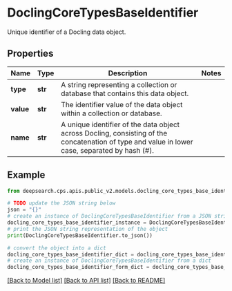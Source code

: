 # DoclingCoreTypesBaseIdentifier

Unique identifier of a Docling data object.

## Properties

Name | Type | Description | Notes
------------ | ------------- | ------------- | -------------
**type** | **str** | A string representing a collection or database that contains this data object. | 
**value** | **str** | The identifier value of the data object within a collection or database. | 
**name** | **str** | A unique identifier of the data object across Docling, consisting of the concatenation of type and value in lower case, separated by hash (#). | 

## Example

```python
from deepsearch.cps.apis.public_v2.models.docling_core_types_base_identifier import DoclingCoreTypesBaseIdentifier

# TODO update the JSON string below
json = "{}"
# create an instance of DoclingCoreTypesBaseIdentifier from a JSON string
docling_core_types_base_identifier_instance = DoclingCoreTypesBaseIdentifier.from_json(json)
# print the JSON string representation of the object
print(DoclingCoreTypesBaseIdentifier.to_json())

# convert the object into a dict
docling_core_types_base_identifier_dict = docling_core_types_base_identifier_instance.to_dict()
# create an instance of DoclingCoreTypesBaseIdentifier from a dict
docling_core_types_base_identifier_form_dict = docling_core_types_base_identifier.from_dict(docling_core_types_base_identifier_dict)
```
[[Back to Model list]](../README.md#documentation-for-models) [[Back to API list]](../README.md#documentation-for-api-endpoints) [[Back to README]](../README.md)



